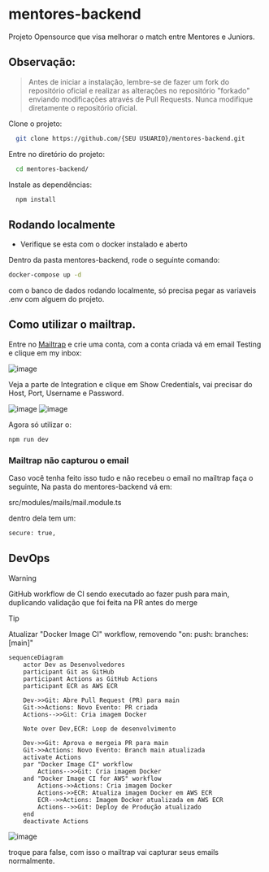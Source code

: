 # mentores-backend

Projeto Opensource que visa melhorar o match entre Mentores e Juniors.

## Observação:

>Antes de iniciar a instalação, lembre-se de fazer um fork do repositório oficial e realizar as alterações no repositório "forkado" enviando modificações através de Pull Requests. Nunca modifique diretamente o repositório oficial.


Clone o projeto:

```bash
  git clone https://github.com/{SEU USUARIO}/mentores-backend.git
```

Entre no diretório do projeto:

```bash
  cd mentores-backend/
```

Instale as dependências:

```bash
  npm install
```

## Rodando localmente

- Verifique se esta com o docker instalado e aberto

Dentro da pasta mentores-backend, rode o seguinte comando:

```bash
docker-compose up -d
```

com o banco de dados rodando localmente, só precisa pegar as variaveis .env com alguem do projeto.

## Como utilizar o mailtrap.

Entre no [Mailtrap](https://mailtrap.io) e crie uma conta, com a conta criada vá em email Testing e clique em my inbox:

![image](https://github.com/wendesongomes/mentores-backend/assets/82889172/f966d27c-6a13-4a7a-90c9-3b3a37500ae8)

Veja a parte de Integration e clique em Show Credentials, vai precisar do Host, Port, Username e Password.

![image](https://github.com/wendesongomes/mentores-backend/assets/82889172/efcbb466-69d9-4264-8553-4b73bfa13eb4)
![image](https://github.com/wendesongomes/mentores-backend/assets/82889172/c6b59518-f9a7-40d7-817e-d3c429e12fbe)

Agora só utilizar o:

```bash
npm run dev
```

### Mailtrap não capturou o email

Caso você tenha feito isso tudo e não recebeu o email no mailtrap faça o seguinte, Na pasta do mentores-backend vá em:

src/modules/mails/mail.module.ts

dentro dela tem um: 

```bash
secure: true,
```

## DevOps

> [!WARNING]
> GitHub workflow de CI sendo executado ao fazer push para main, duplicando validação que foi feita na PR antes do merge

> [!TIP]
> Atualizar "Docker Image CI" workflow, removendo "on: push: branches: [main]"

```mermaid
sequenceDiagram
    actor Dev as Desenvolvedores
    participant Git as GitHub
    participant Actions as GitHub Actions
    participant ECR as AWS ECR

    Dev->>Git: Abre Pull Request (PR) para main
    Git->>Actions: Novo Evento: PR criada
    Actions-->>Git: Cria imagem Docker
    
    Note over Dev,ECR: Loop de desenvolvimento
    
    Dev->>Git: Aprova e mergeia PR para main
    Git->>Actions: Novo Evento: Branch main atualizada
    activate Actions
    par "Docker Image CI" workflow
        Actions-->>Git: Cria imagem Docker
    and "Docker Image CI for AWS" workflow
        Actions->>Actions: Cria imagem Docker
        Actions->>ECR: Atualiza imagem Docker em AWS ECR
        ECR-->>Actions: Imagem Docker atualizada em AWS ECR
        Actions-->>Git: Deploy de Produção atualizado
    end
    deactivate Actions
```

![image](https://github.com/wendesongomes/mentores-backend/assets/82889172/0386598d-5053-4189-9e9b-e7d1a4ef1655)


troque para false, com isso o mailtrap vai capturar seus emails normalmente.
